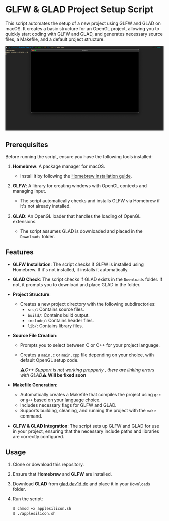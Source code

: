 # GLFW & GLAD Project Setup Script

This script automates the setup of a new project using GLFW and GLAD on macOS. It creates a basic structure for an OpenGL project, allowing you to quickly start coding with GLFW and GLAD, and generates necessary source files, a Makefile, and a default project structure.

![Project Demo](Images/Demo.png)

## Prerequisites

Before running the script, ensure you have the following tools installed:

1. **Homebrew**: A package manager for macOS.
   - Install it by following the [Homebrew installation guide](https://brew.sh/).
   
2. **GLFW**: A library for creating windows with OpenGL contexts and managing input.
   - The script automatically checks and installs GLFW via Homebrew if it's not already installed.

3. **GLAD**: An OpenGL loader that handles the loading of OpenGL extensions.
   - The script assumes GLAD is downloaded and placed in the `Downloads` folder.

## Features

- **GLFW Installation**: The script checks if GLFW is installed using Homebrew. If it's not installed, it installs it automatically.

- **GLAD Check**: The script checks if GLAD exists in the `Downloads` folder. If not, it prompts you to download and place GLAD in the folder.

- **Project Structure**:
  - Creates a new project directory with the following subdirectories:
    - `src/`: Contains source files.
    - `build/`: Contains build output.
    - `include/`: Contains header files.
    - `lib/`: Contains library files.

- **Source File Creation**:
  - Prompts you to select between C or C++ for your project language.
  - Creates a `main.c` or `main.cpp` file depending on your choice, with default OpenGL setup code.

    ⚠️*C++ Support is not working propperly , there are linking errors with GLAD*⚠️  **Will be fixed soon**

- **Makefile Generation**:
  - Automatically creates a Makefile that compiles the project using `gcc` or `g++` based on your language choice.
  - Includes necessary flags for GLFW and GLAD.
  - Supports building, cleaning, and running the project with the `make` command.

- **GLFW & GLAD Integration**: The script sets up GLFW and GLAD for use in your project, ensuring that the necessary include paths and libraries are correctly configured.

## Usage

1. Clone or download this repository.
2. Ensure that **Homebrew** and **GLFW** are installed.
3. Download **GLAD** from [glad.dav1d.de](https://glad.dav1d.de/) and place it in your `Downloads` folder.
4. Run the script:

   ```bash
   $ chmod +x applesilicon.sh
   $ ./applesilicon.sh
